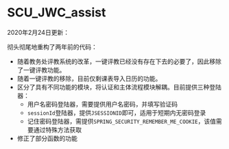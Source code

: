 # SCU_JWC_assist
2020年2月24日更新：

彻头彻尾地重构了两年前的代码：

- 随着教务处评教系统的改革，一键评教已经没有存在下去的必要了，因此移除了一键评教功能。
- 随着一键评教的移除，目前仅剩课表导入日历的功能。
- 区分了具有不同功能的模块，将认证和主体流程模块解耦。目前提供三种登陆器：
  - 用户名密码登陆器，需要提供用户名密码，并填写验证码
  - `sessionId`登陆器，提供`JSESSIONID`即可，适用于短期内无密码登录
  - 记住密码登陆器，需提供`SPRING_SECURITY_REMEMBER_ME_COOKIE`，该值需要通过特殊方法获取
- 修正了部分函数的功能
